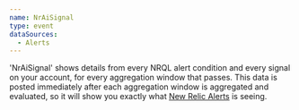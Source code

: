 ```yaml
---
name: NrAiSignal
type: event
dataSources:
  - Alerts
---
```


'NrAiSignal' shows details from every NRQL alert condition and every signal on your account, for every aggregation window that passes. This data is posted immediately after each aggregation window is aggregated and evaluated, so it will show you exactly what [New Relic Alerts](https://docs.newrelic.com/docs/alerts-applied-intelligence/new-relic-alerts/get-started/alerts-ai-overview-page) is seeing.